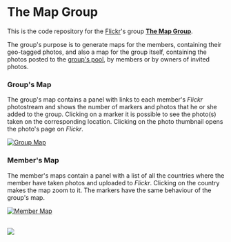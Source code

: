 # The Map Group

This is the code repository for the [Flickr](https://www.flickr.com)'s group [**The Map Group**](https://www.flickr.com/groups/the-map-group/).

The group's purpose is to generate maps for the members, containing their geo-tagged photos, and also a map for the group itself, containing the photos posted to the [group's pool](https://www.flickr.com/groups/the-map-group/pool/), by members or by owners of invited photos.

### Group's Map

The group's map contains a panel with links to each member's _Flickr_ photostream and shows the number of markers and photos that he or she added to the group.
Clicking on a marker it is possible to see the photo(s) taken on the corresponding location. Clicking on the photo thumbnail opens the photo's page on _Flickr_.

[![Group Map](https://live.staticflickr.com/65535/50277109767_97bc59c58b_b.jpg)](https://the-map-group.top/)

### Member's Map

The member's maps contain a panel with a list of all the countries where the member have taken photos and uploaded to _Flickr_. Clicking on the country makes the map zoom to it.
The markers have the same behaviour of the group's map.

[![Member Map](https://live.staticflickr.com/65535/50276281928_9817158c15_b.jpg)](https://the-map-group.top/people/hpfilho)

<br>

<a href="https://github.com/anuraghazra/github-readme-stats">
  <img align="top" src="https://github-readme-stats.vercel.app/api/top-langs/?username=the-map-group&layout=compact&custom_title=Coding%20Languages&exclude_repo=flickr-map&card_width=900" />
</a>

